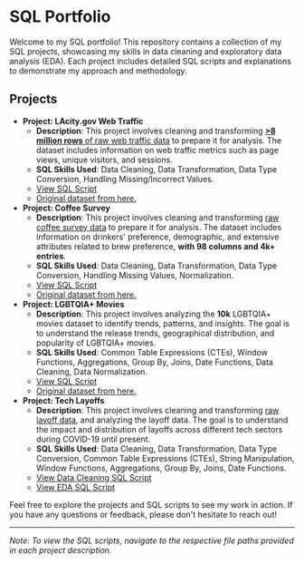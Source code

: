 # SQL Portfolio

Welcome to my SQL portfolio! This repository contains a collection of my SQL projects, showcasing my skills in data cleaning and exploratory data analysis (EDA). Each project includes detailed SQL scripts and explanations to demonstrate my approach and methodology.

## Projects

- **Project: LAcity.gov Web Traffic**
  - **Description**: This project involves cleaning and transforming [ **>8 million rows** of raw web traffic data](https://www.kaggle.com/datasets/cityofLA/lacity.org-website-traffic/data) to prepare it for analysis. The dataset includes information on web traffic metrics such as page views, unique visitors, and sessions.
  - **SQL Skills Used**: Data Cleaning, Data Transformation, Data Type Conversion, Handling Missing/Incorrect Values.
  - [View SQL Script](https://github.com/r-uiz/LA-Web-Traffic-Analysis/blob/main/webtraffic.sql)
  - [Original dataset from here.](https://www.kaggle.com/datasets/cityofLA/lacity.org-website-traffic/data)
- **Project: Coffee Survey**
  - **Description**: This project involves cleaning and transforming [raw coffee survey data](Coffee/GACTT_RESULTS_ANONYMIZED_v2.csv) to prepare it for analysis. The dataset includes information on drinkers' preference, demographic, and extensive attributes related to brew preference, **with 98 columns and 4k+ entries**.
  - **SQL Skills Used**: Data Cleaning, Data Transformation, Data Type Conversion, Handling Missing Values, Normalization.
  - [View SQL Script](Coffee/coffee_dataCleaningProject.sql)
  - [Original dataset from here.](https://github.com/rfordatascience/tidytuesday/blob/master/data/2024/2024-05-14/readme.md#coffee_surveycsv)
- **Project: LGBTQIA+ Movies**
  - **Description**: This project involves analyzing the **10k** LGBTQIA+ movies dataset to identify trends, patterns, and insights. The goal is to understand the release trends, geographical distribution, and popularity of LGBTQIA+ movies.
  -	**SQL Skills Used**: Common Table Expressions (CTEs), Window Functions, Aggregations, Group By, Joins, Date Functions, Data Cleaning, Data Normalization.
  - [View SQL Script](LGBTQIA%2B%20Movies/lgbtmovies_ExploratoryDataAnalysis.sql)
  - [Original dataset from here.](https://github.com/r-lgbtq/tidyrainbow/tree/main/data/LGBTQ-movie-database)
- **Project: Tech Layoffs**
  - **Description**: This project involves cleaning and transforming [raw layoff data](Layoffs/layoffs.csv), and analyzing the layoff data. The goal is to understand the impact and distribution of layoffs across different tech sectors during COVID-19 until present.
  -	**SQL Skills Used**: Data Cleaning, Data Transformation, Data Type Conversion, Common Table Expressions (CTEs), String Manipulation, Window Functions, Aggregations, Group By, Joins, Date Functions.
  - [View Data Cleaning SQL Script](Layoffs/layoffs_dataCleaningProject.sql)
  - [View EDA SQL Script](Layoffs/layoffs_ExploratoryDataAnalysis.sql)

Feel free to explore the projects and SQL scripts to see my work in action. If you have any questions or feedback, please don't hesitate to reach out!

---

*Note: To view the SQL scripts, navigate to the respective file paths provided in each project description.*